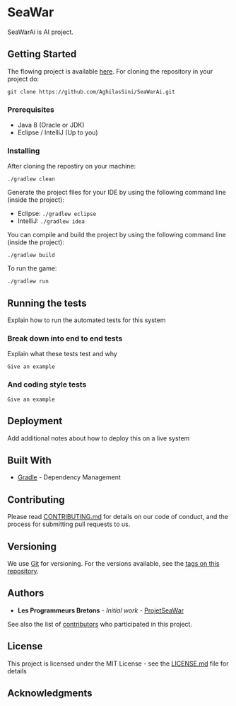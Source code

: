 # SeaWar

SeaWarAi is AI project.

## Getting Started
The flowing project is available [here](https://github.com/AghilasSini/SeaWarAi.git).
For cloning the repository in your project do:
```
git clone https://github.com/AghilasSini/SeaWarAi.git
```
### Prerequisites

*	Java 8 (Oracle or JDK)
*	Eclipse / IntelliJ (Up to you)

### Installing

After cloning the repostiry on your machine:
```
./gradlew clean
```

Generate the project files for your IDE by using the following command line (inside the project):
* Eclipse: `./gradlew eclipse`
* IntelliJ: `./gradlew idea`

You can compile and build the project by using the following command line (inside the project): 

```
./gradlew build
```

To run the game:

```
./gradlew run
```

## Running the tests

Explain how to run the automated tests for this system

### Break down into end to end tests

Explain what these tests test and why

```
Give an example
```

### And coding style tests

```
Give an example
```

## Deployment

Add additional notes about how to deploy this on a live system

## Built With
* [Gradle](https://gradle.org/) - Dependency Management

## Contributing

Please read [CONTRIBUTING.md](https://github.com/AghilasSini/SeaWarAi/b24679402957c63ec426) for details on our code of conduct, and the process for submitting pull requests to us.

## Versioning

We use [Git](https://git-scm.com/) for versioning. For the versions available, see the [tags on this repository](https://github.com/AghilasSini/SeaWarAi/tags). 

## Authors

* **Les Programmeurs Bretons** - *Initial work* - [ProjetSeaWar](https://github.com/ProjetSeaWar/SeaWar.git)


See also the list of [contributors](https://github.com/AghilasSini/SeaWarAi/CONTRIBUTING.md) who participated in this project.

## License

This project is licensed under the MIT License - see the [LICENSE.md](https://github.com/AghilasSini/SeaWarAi/LICENSE.md) file for details

## Acknowledgments


